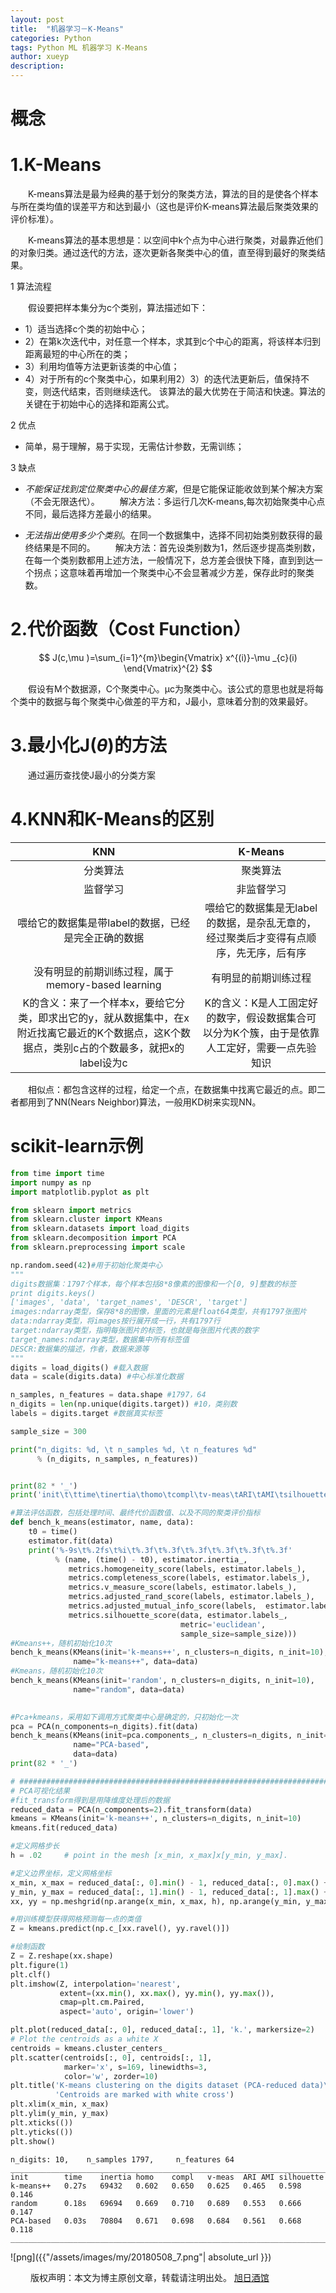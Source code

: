 ```yaml
---
layout: post
title:  "机器学习－K-Means"
categories: Python
tags: Python ML 机器学习 K-Means
author: xueyp
description: 
---
```


概念
============

# 1.K-Means

　　K-means算法是最为经典的基于划分的聚类方法，算法的目的是使各个样本与所在类均值的误差平方和达到最小（这也是评价K-means算法最后聚类效果的评价标准）。

　　K-means算法的基本思想是：以空间中k个点为中心进行聚类，对最靠近他们的对象归类。通过迭代的方法，逐次更新各聚类中心的值，直至得到最好的聚类结果。

1 算法流程

　　假设要把样本集分为c个类别，算法描述如下：
- 1）适当选择c个类的初始中心；
- 2）在第k次迭代中，对任意一个样本，求其到c个中心的距离，将该样本归到距离最短的中心所在的类；
- 3）利用均值等方法更新该类的中心值；
- 4）对于所有的c个聚类中心，如果利用2）3）的迭代法更新后，值保持不变，则迭代结束，否则继续迭代。
该算法的最大优势在于简洁和快速。算法的关键在于初始中心的选择和距离公式。

2 优点
+ 简单，易于理解，易于实现，无需估计参数，无需训练；

3 缺点
- *不能保证找到定位聚类中心的最佳方案*，但是它能保证能收敛到某个解决方案（不会无限迭代）。
　　解决方法：多运行几次K-means,每次初始聚类中心点不同，最后选择方差最小的结果。

- *无法指出使用多少个类别*。在同一个数据集中，选择不同初始类别数获得的最终结果是不同的。
　　解决方法：首先设类别数为1，然后逐步提高类别数，在每一个类别数都用上述方法，一般情况下，总方差会很快下降，直到到达一个拐点；这意味着再增加一个聚类中心不会显著减少方差，保存此时的聚类数。

# 2.代价函数（Cost Function）

$$
J(c,\mu )=\sum_{i=1}^{m}\begin{Vmatrix}
x^{(i)}-\mu _{c}(i)
\end{Vmatrix}^{2}
$$

　　假设有M个数据源，C个聚类中心。µc为聚类中心。该公式的意思也就是将每个类中的数据与每个聚类中心做差的平方和，J最小，意味着分割的效果最好。

# 3.最小化J($\theta$)的方法

　　通过遍历查找使J最小的分类方案

# 4.KNN和K-Means的区别

|KNN|K-Means|
|:-------:|:-------:|
|分类算法 |聚类算法|
|监督学习 |非监督学习|
喂给它的数据集是带label的数据，已经是完全正确的数据|喂给它的数据集是无label的数据，是杂乱无章的，经过聚类后才变得有点顺序，先无序，后有序|
|没有明显的前期训练过程，属于memory-based learning |有明显的前期训练过程|
|K的含义：来了一个样本x，要给它分类，即求出它的y，就从数据集中，在x附近找离它最近的K个数据点，这K个数据点，类别c占的个数最多，就把x的label设为c |K的含义：K是人工固定好的数字，假设数据集合可以分为K个簇，由于是依靠人工定好，需要一点先验知识|
     
　　相似点：都包含这样的过程，给定一个点，在数据集中找离它最近的点。即二者都用到了NN(Nears Neighbor)算法，一般用KD树来实现NN。

scikit-learn示例
============

```python
from time import time
import numpy as np
import matplotlib.pyplot as plt

from sklearn import metrics
from sklearn.cluster import KMeans
from sklearn.datasets import load_digits
from sklearn.decomposition import PCA
from sklearn.preprocessing import scale

np.random.seed(42)#用于初始化聚类中心
"""
digits数据集：1797个样本，每个样本包括8*8像素的图像和一个[0, 9]整数的标签
print digits.keys()
['images', 'data', 'target_names', 'DESCR', 'target']
images:ndarray类型，保存8*8的图像，里面的元素是float64类型，共有1797张图片
data:ndarray类型，将images按行展开成一行，共有1797行
target:ndarray类型，指明每张图片的标签，也就是每张图片代表的数字
target_names:ndarray类型，数据集中所有标签值
DESCR:数据集的描述，作者，数据来源等
"""
digits = load_digits() #载入数据   
data = scale(digits.data) #中心标准化数据 

n_samples, n_features = data.shape #1797，64  
n_digits = len(np.unique(digits.target)) #10，类别数  
labels = digits.target #数据真实标签 

sample_size = 300

print("n_digits: %d, \t n_samples %d, \t n_features %d"
      % (n_digits, n_samples, n_features))


print(82 * '_')
print('init\t\ttime\tinertia\thomo\tcompl\tv-meas\tARI\tAMI\tsilhouette')

#算法评估函数，包括处理时间、最终代价函数值、以及不同的聚类评价指标  
def bench_k_means(estimator, name, data):
    t0 = time()
    estimator.fit(data)
    print('%-9s\t%.2fs\t%i\t%.3f\t%.3f\t%.3f\t%.3f\t%.3f\t%.3f'
          % (name, (time() - t0), estimator.inertia_,
             metrics.homogeneity_score(labels, estimator.labels_),
             metrics.completeness_score(labels, estimator.labels_),
             metrics.v_measure_score(labels, estimator.labels_),
             metrics.adjusted_rand_score(labels, estimator.labels_),
             metrics.adjusted_mutual_info_score(labels,  estimator.labels_),
             metrics.silhouette_score(data, estimator.labels_,
                                      metric='euclidean',
                                      sample_size=sample_size)))
#Kmeans++，随机初始化10次  
bench_k_means(KMeans(init='k-means++', n_clusters=n_digits, n_init=10),
              name="k-means++", data=data)
#Kmeans，随机初始化10次
bench_k_means(KMeans(init='random', n_clusters=n_digits, n_init=10),
              name="random", data=data)

 
#Pca+kmeans，采用如下调用方式聚类中心是确定的，只初始化一次 
pca = PCA(n_components=n_digits).fit(data)
bench_k_means(KMeans(init=pca.components_, n_clusters=n_digits, n_init=1),
              name="PCA-based",
              data=data)
print(82 * '_')

# #############################################################################
# PCA可视化结果
#fit_transform得到是用降维度处理后的数据
reduced_data = PCA(n_components=2).fit_transform(data)
kmeans = KMeans(init='k-means++', n_clusters=n_digits, n_init=10)
kmeans.fit(reduced_data)

#定义网格步长
h = .02     # point in the mesh [x_min, x_max]x[y_min, y_max].

#定义边界坐标，定义网格坐标
x_min, x_max = reduced_data[:, 0].min() - 1, reduced_data[:, 0].max() + 1
y_min, y_max = reduced_data[:, 1].min() - 1, reduced_data[:, 1].max() + 1
xx, yy = np.meshgrid(np.arange(x_min, x_max, h), np.arange(y_min, y_max, h))

#用训练模型获得网格预测每一点的类值  
Z = kmeans.predict(np.c_[xx.ravel(), yy.ravel()])

#绘制函数 
Z = Z.reshape(xx.shape)
plt.figure(1)
plt.clf()
plt.imshow(Z, interpolation='nearest',
           extent=(xx.min(), xx.max(), yy.min(), yy.max()),
           cmap=plt.cm.Paired,
           aspect='auto', origin='lower')

plt.plot(reduced_data[:, 0], reduced_data[:, 1], 'k.', markersize=2)
# Plot the centroids as a white X
centroids = kmeans.cluster_centers_
plt.scatter(centroids[:, 0], centroids[:, 1],
            marker='x', s=169, linewidths=3,
            color='w', zorder=10)
plt.title('K-means clustering on the digits dataset (PCA-reduced data)\n'
          'Centroids are marked with white cross')
plt.xlim(x_min, x_max)
plt.ylim(y_min, y_max)
plt.xticks(())
plt.yticks(())
plt.show()
```

    n_digits: 10,    n_samples 1797,     n_features 64
    __________________________________________________________________________________
    init        time    inertia homo    compl   v-meas  ARI AMI silhouette
    k-means++   0.27s   69432   0.602   0.650   0.625   0.465   0.598   0.146
    random      0.18s   69694   0.669   0.710   0.689   0.553   0.666   0.147
    PCA-based   0.03s   70804   0.671   0.698   0.684   0.561   0.668   0.118
    __________________________________________________________________________________


![png]({{"/assets/images/my/20180508_7.png"| absolute_url }})

　　
版权声明：本文为博主原创文章，转载请注明出处。 [旭日酒馆](https://xueyp.github.io/)
